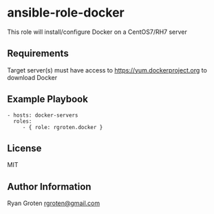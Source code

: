 ansible-role-docker
=========

This role will install/configure Docker on a CentOS7/RH7 server

Requirements
------------

Target server(s) must have access to https://yum.dockerproject.org to download Docker

Example Playbook
----------------

    - hosts: docker-servers
      roles:
         - { role: rgroten.docker }

License
-------

MIT

Author Information
------------------

Ryan Groten  <rgroten@gmail.com>
